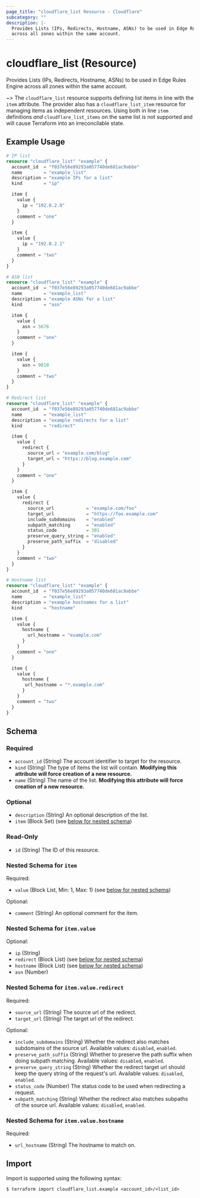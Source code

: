 ```yaml
---
page_title: "cloudflare_list Resource - Cloudflare"
subcategory: ""
description: |-
  Provides Lists (IPs, Redirects, Hostname, ASNs) to be used in Edge Rules Engine
  across all zones within the same account.
---
```


# cloudflare_list (Resource)

Provides Lists (IPs, Redirects, Hostname, ASNs) to be used in Edge Rules Engine
across all zones within the same account.

~> The `cloudflare_list` resource supports defining list items in line with the `item` attribute. The provider also has a `cloudflare_list_item` resource for managing items as independent resources. Using both in line `item` definitions _and_ `cloudflare_list_items` on the same list is not supported and will cause Terraform into an irreconcilable state.

## Example Usage

```terraform
# IP list
resource "cloudflare_list" "example" {
  account_id  = "f037e56e89293a057740de681ac9abbe"
  name        = "example_list"
  description = "example IPs for a list"
  kind        = "ip"

  item {
    value {
      ip = "192.0.2.0"
    }
    comment = "one"
  }

  item {
    value {
      ip = "192.0.2.1"
    }
    comment = "two"
  }
}

# ASN list
resource "cloudflare_list" "example" {
  account_id  = "f037e56e89293a057740de681ac9abbe"
  name        = "example_list"
  description = "example ASNs for a list"
  kind        = "asn"

  item {
    value {
      asn = 5678
    }
    comment = "one"
  }

  item {
    value {
      asn = 9810
    }
    comment = "two"
  }
}

# Redirect list
resource "cloudflare_list" "example" {
  account_id  = "f037e56e89293a057740de681ac9abbe"
  name        = "example_list"
  description = "example redirects for a list"
  kind        = "redirect"

  item {
    value {
      redirect {
        source_url = "example.com/blog"
        target_url = "https://blog.example.com"
      }
    }
    comment = "one"
  }

  item {
    value {
      redirect {
        source_url            = "example.com/foo"
        target_url            = "https://foo.example.com"
        include_subdomains    = "enabled"
        subpath_matching      = "enabled"
        status_code           = 301
        preserve_query_string = "enabled"
        preserve_path_suffix  = "disabled"
      }
    }
    comment = "two"
  }
}

# Hostname list
resource "cloudflare_list" "example" {
  account_id  = "f037e56e89293a057740de681ac9abbe"
  name        = "example_list"
  description = "example hostnames for a list"
  kind        = "hostname"

  item {
    value {
      hostname {
        url_hostname = "example.com"
      }
    }
    comment = "one"
  }

  item {
    value {
      hostname {
       url_hostname = "*.example.com"
      }
    }
    comment = "two"
  }
}
```

<!-- schema generated by tfplugindocs -->
## Schema

### Required

- `account_id` (String) The account identifier to target for the resource.
- `kind` (String) The type of items the list will contain. **Modifying this attribute will force creation of a new resource.**
- `name` (String) The name of the list. **Modifying this attribute will force creation of a new resource.**

### Optional

- `description` (String) An optional description of the list.
- `item` (Block Set) (see [below for nested schema](#nestedblock--item))

### Read-Only

- `id` (String) The ID of this resource.

<a id="nestedblock--item"></a>
### Nested Schema for `item`

Required:

- `value` (Block List, Min: 1, Max: 1) (see [below for nested schema](#nestedblock--item--value))

Optional:

- `comment` (String) An optional comment for the item.

<a id="nestedblock--item--value"></a>
### Nested Schema for `item.value`

Optional:

- `ip` (String)
- `redirect` (Block List) (see [below for nested schema](#nestedblock--item--value--redirect))
- `hostname` (Block List) (see [below for nested schema](#nestedblock--item--value--hostname))
- `asn` (Number)

<a id="nestedblock--item--value--redirect"></a>
### Nested Schema for `item.value.redirect`

Required:

- `source_url` (String) The source url of the redirect.
- `target_url` (String) The target url of the redirect.

Optional:

- `include_subdomains` (String) Whether the redirect also matches subdomains of the source url. Available values: `disabled`, `enabled`.
- `preserve_path_suffix` (String) Whether to preserve the path suffix when doing subpath matching. Available values: `disabled`, `enabled`.
- `preserve_query_string` (String) Whether the redirect target url should keep the query string of the request's url. Available values: `disabled`, `enabled`.
- `status_code` (Number) The status code to be used when redirecting a request.
- `subpath_matching` (String) Whether the redirect also matches subpaths of the source url. Available values: `disabled`, `enabled`.

<a id="nestedblock--item--value--hostname"></a>
### Nested Schema for `item.value.hostname`

Required:

- `url_hostname` (String) The hostname to match on.

## Import

Import is supported using the following syntax:

```shell
$ terraform import cloudflare_list.example <account_id>/<list_id>
```
